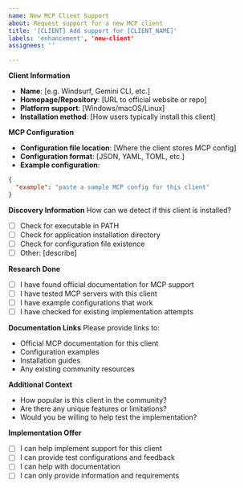 ```yaml
---
name: New MCP Client Support
about: Request support for a new MCP client
title: '[CLIENT] Add support for [CLIENT_NAME]'
labels: 'enhancement', 'new-client'
assignees: ''

---
```


**Client Information**
- **Name**: [e.g. Windsurf, Gemini CLI, etc.]
- **Homepage/Repository**: [URL to official website or repo]
- **Platform support**: [Windows/macOS/Linux]
- **Installation method**: [How users typically install this client]

**MCP Configuration**
- **Configuration file location**: [Where the client stores MCP config]
- **Configuration format**: [JSON, YAML, TOML, etc.]
- **Example configuration**:
```json
{
  "example": "paste a sample MCP config for this client"
}
```

**Discovery Information**
How can we detect if this client is installed?
- [ ] Check for executable in PATH
- [ ] Check for application installation directory
- [ ] Check for configuration file existence
- [ ] Other: [describe]

**Research Done**
- [ ] I have found official documentation for MCP support
- [ ] I have tested MCP servers with this client
- [ ] I have example configurations that work
- [ ] I have checked for existing implementation attempts

**Documentation Links**
Please provide links to:
- Official MCP documentation for this client
- Configuration examples
- Installation guides
- Any existing community resources

**Additional Context**
- How popular is this client in the community?
- Are there any unique features or limitations?
- Would you be willing to help test the implementation?

**Implementation Offer**
- [ ] I can help implement support for this client
- [ ] I can provide test configurations and feedback
- [ ] I can help with documentation
- [ ] I can only provide information and requirements